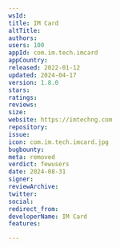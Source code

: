 ```yaml
---
wsId: 
title: IM Card
altTitle: 
authors: 
users: 100
appId: com.im.tech.imcard
appCountry: 
released: 2022-01-12
updated: 2024-04-17
version: 1.8.0
stars: 
ratings: 
reviews: 
size: 
website: https://imtechng.com
repository: 
issue: 
icon: com.im.tech.imcard.jpg
bugbounty: 
meta: removed
verdict: fewusers
date: 2024-08-31
signer: 
reviewArchive: 
twitter: 
social: 
redirect_from: 
developerName: IM Card
features: 

---
```


